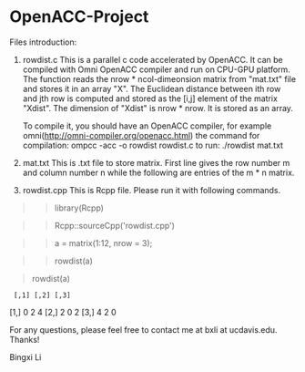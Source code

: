 # OpenACC-Project

Files introduction:

1. rowdist.c
   This is a parallel c code accelerated by OpenACC. It can be compiled with Omni OpenACC compiler and run on
   CPU-GPU platform. The function reads the nrow * ncol-dimeonsion matrix from "mat.txt" file and stores it in
   an array "X". The Euclidean distance between ith row and jth row is computed and stored as the [i,j] element
   of the matrix "Xdist". The dimension of "Xdist" is nrow * nrow. It is stored as an array.

   To compile it, you should have an OpenACC compiler, for example omni(http://omni-compiler.org/openacc.html)
   the command for compilation:
		ompcc -acc -o rowdist rowdist.c
   to run:
		./rowdist mat.txt

2. mat.txt
   This is .txt file to store matrix. First line gives the row number m and column number n while the following
   are entries of the m * n matrix.

3. rowdist.cpp
   This is Rcpp file. Please run it with following commands.
>> library(Rcpp)

>> Rcpp::sourceCpp('rowdist.cpp')

>> a = matrix(1:12, nrow = 3);

>> rowdist(a)

> rowdist(a)

     [,1] [,2] [,3]
[1,]    0    2    4
[2,]    2    0    2
[3,]    4    2    0

   For any questions, please feel free to contact me at bxli at ucdavis.edu.
   Thanks!
   
   Bingxi Li
